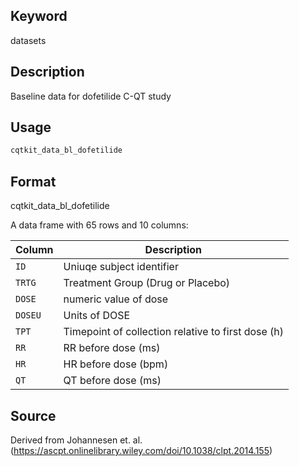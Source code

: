 ## Keyword

datasets

## Description

Baseline data for dofetilide C-QT study

## Usage

```r
cqtkit_data_bl_dofetilide
```

## Format

cqtkit_data_bl_dofetilide

A data frame with 65 rows and 10 columns:

| Column | Description |
|--------|-------------|
| `ID` | Uniuqe subject identifier |
| `TRTG` | Treatment Group (Drug or Placebo) |
| `DOSE` | numeric value of dose |
| `DOSEU` | Units of DOSE |
| `TPT` | Timepoint of collection relative to first dose (h) |
| `RR` | RR before dose (ms) |
| `HR` | HR before dose (bpm) |
| `QT` | QT before dose (ms) |

## Source

Derived from Johannesen et. al. (https://ascpt.onlinelibrary.wiley.com/doi/10.1038/clpt.2014.155)


